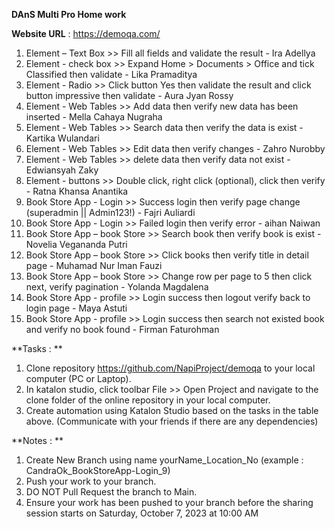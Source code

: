 **DAnS Multi Pro Home work**

**Website URL** : https://demoqa.com/

1. Element – Text Box >> Fill all fields and validate the result - Ira Adellya
2. Element - check box >> Expand Home > Documents > Office and tick Classified then validate - Lika Pramaditya
3. Element - Radio >> Click button Yes then validate the result and click button impressive then validate - Aura Jyan Rossy
4. Element - Web Tables >> Add data then verify new data has been inserted - Mella Cahaya Nugraha
5. Element - Web Tables >> Search data then verify the data is exist - Kartika Wulandari
6. Element - Web Tables >> Edit data then verify changes - Zahro Nurobby
7. Element - Web Tables >> delete data then verify data not exist - Edwiansyah Zaky
8. Element - buttons >> Double click, right click (optional), click then verify - Ratna Khansa Anantika
9. Book Store App - Login >> Success login then verify page change (superadmin || Admin123!) - Fajri Auliardi
10. Book Store App - Login >> Failed login then verify error - aihan Naiwan
11. Book Store App – book Store >> Search book then verify book is exist - Novelia Vegananda Putri
12. Book Store App – book Store >> Click books then verify title in detail page - Muhamad Nur Iman Fauzi
13. Book Store App – book Store >> Change row per page to 5 then click next, verify pagination - Yolanda Magdalena
14. Book Store App - profile >> Login success then logout verify back to login page - Maya Astuti
15. Book Store App - profile >> Login success then search not existed book and verify no book found - Firman Faturohman

**Tasks : **
1. Clone repository https://github.com/NapiProject/demoqa to your local computer (PC or Laptop).
2. In katalon studio, click toolbar File >> Open Project and navigate to the clone folder of the online repository in your local computer.
3. Create automation using Katalon Studio based on the tasks in the table above. (Communicate with your friends if there are any dependencies)

**Notes : **
1. Create New Branch using name yourName_Location_No (example : CandraOk_BookStoreApp-Login_9)
2. Push your work to your branch.
3. DO NOT Pull Request the branch to Main.
4. Ensure your work has been pushed to your branch before the sharing session starts on Saturday, October 7, 2023 at 10:00 AM
